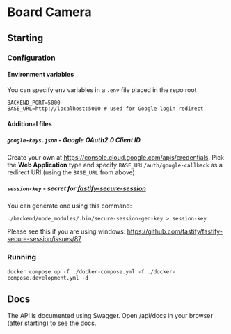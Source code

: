 # Board Camera

## Starting
### Configuration
#### Environment variables
You can specify env variables in a `.env` file placed in the repo root
```dotenv
BACKEND_PORT=5000
BASE_URL=http://localhost:5000 # used for Google login redirect
```
#### Additional files
##### `google-keys.json` - Google OAuth2.0 Client ID
Create your own at https://console.cloud.google.com/apis/credentials.
Pick the **Web Application** type and specify `BASE_URL/auth/google-callback` as a redirect URI (using the `BASE_URL` from above)

##### `session-key` - secret for [fastify-secure-session](https://github.com/fastify/fastify-secure-session)
You can generate one using this command:
```shell
./backend/node_modules/.bin/secure-session-gen-key > session-key
```
Please see this if you are using windows: https://github.com/fastify/fastify-secure-session/issues/87

### Running
```shell
docker compose up -f ./docker-compose.yml -f ./docker-compose.development.yml -d
```

## Docs
The API is documented using Swagger. Open /api/docs in your browser (after starting) to see the docs.
